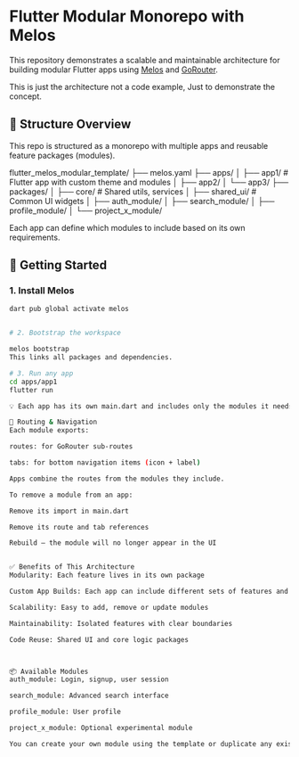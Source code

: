 
# Flutter Modular Monorepo with Melos

This repository demonstrates a scalable and maintainable architecture for building modular Flutter apps using [Melos](https://melos.invertase.dev/) and [GoRouter](https://pub.dev/packages/go_router). 

This is just the architecture not a code example, Just to demonstrate the concept.

## 🧱 Structure Overview

This repo is structured as a monorepo with multiple apps and reusable feature packages (modules).

flutter_melos_modular_template/
├── melos.yaml
├── apps/
│ ├── app1/ # Flutter app with custom theme and modules
│ ├── app2/
│ └── app3/
├── packages/
│ ├── core/ # Shared utils, services
│ ├── shared_ui/ # Common UI widgets
│ ├── auth_module/
│ ├── search_module/
│ ├── profile_module/
│ └── project_x_module/



Each app can define which modules to include based on its own requirements.

## 🚀 Getting Started

### 1. Install Melos

```bash
dart pub global activate melos


# 2. Bootstrap the workspace

melos bootstrap
This links all packages and dependencies.

# 3. Run any app
cd apps/app1
flutter run

💡 Each app has its own main.dart and includes only the modules it needs.

🧭 Routing & Navigation
Each module exports:

routes: for GoRouter sub-routes

tabs: for bottom navigation items (icon + label)

Apps combine the routes from the modules they include.

To remove a module from an app:

Remove its import in main.dart

Remove its route and tab references

Rebuild — the module will no longer appear in the UI


✅ Benefits of This Architecture
Modularity: Each feature lives in its own package

Custom App Builds: Each app can include different sets of features and themes

Scalability: Easy to add, remove or update modules

Maintainability: Isolated features with clear boundaries

Code Reuse: Shared UI and core logic packages



📦 Available Modules
auth_module: Login, signup, user session

search_module: Advanced search interface

profile_module: User profile

project_x_module: Optional experimental module

You can create your own module using the template or duplicate any existing one.
